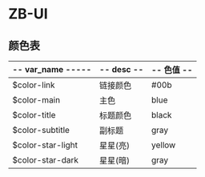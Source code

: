 # ZB-UI

## 颜色表

| -- var_name ----- | -- desc -- | -- 色值 -- |
| ----------------- | ---------- | ---------- |
| $color-link       | 链接颜色   | #00b       |
| $color-main       | 主色       | blue       |
| $color-title      | 标题颜色   | black      |
| $color-subtitle   | 副标题     | gray       |
| $color-star-light | 星星(亮)   | yellow     |
| $color-star-dark  | 星星(暗)   | gray       |

